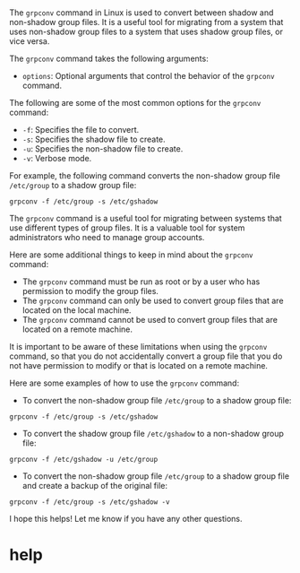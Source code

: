 # 


The `grpconv` command in Linux is used to convert between shadow and non-shadow group files. It is a useful tool for migrating from a system that uses non-shadow group files to a system that uses shadow group files, or vice versa.

The `grpconv` command takes the following arguments:

* `options`: Optional arguments that control the behavior of the `grpconv` command.

The following are some of the most common options for the `grpconv` command:

* `-f`: Specifies the file to convert.
* `-s`: Specifies the shadow file to create.
* `-u`: Specifies the non-shadow file to create.
* `-v`: Verbose mode.

For example, the following command converts the non-shadow group file `/etc/group` to a shadow group file:

```
grpconv -f /etc/group -s /etc/gshadow
```

The `grpconv` command is a useful tool for migrating between systems that use different types of group files. It is a valuable tool for system administrators who need to manage group accounts.

Here are some additional things to keep in mind about the `grpconv` command:

* The `grpconv` command must be run as root or by a user who has permission to modify the group files.
* The `grpconv` command can only be used to convert group files that are located on the local machine.
* The `grpconv` command cannot be used to convert group files that are located on a remote machine.

It is important to be aware of these limitations when using the `grpconv` command, so that you do not accidentally convert a group file that you do not have permission to modify or that is located on a remote machine.

Here are some examples of how to use the `grpconv` command:

* To convert the non-shadow group file `/etc/group` to a shadow group file:
```
grpconv -f /etc/group -s /etc/gshadow
```
* To convert the shadow group file `/etc/gshadow` to a non-shadow group file:
```
grpconv -f /etc/gshadow -u /etc/group
```
* To convert the non-shadow group file `/etc/group` to a shadow group file and create a backup of the original file:
```
grpconv -f /etc/group -s /etc/gshadow -v
```

I hope this helps! Let me know if you have any other questions.


# help 

```

```

